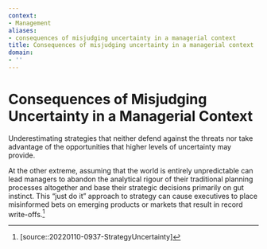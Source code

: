 ```yaml
---
context:
- Management
aliases:
- consequences of misjudging uncertainty in a managerial context
title: Consequences of misjudging uncertainty in a managerial context
domain:
- ''
---
```


# Consequences of Misjudging Uncertainty in a Managerial Context

Underestimating strategies that neither defend against the threats nor take advantage of the opportunities that higher levels of uncertainty may provide.

At the other extreme, assuming that the world is entirely unpredictable can lead managers to abandon the analytical rigour of their traditional planning processes altogether and base their strategic decisions primarily on gut instinct. This “just do it” approach to strategy can cause executives to place misinformed bets on emerging products or markets that result in record write-offs.[^1]

[^1]: [source::20220110-0937-StrategyUncertainty]
